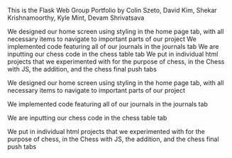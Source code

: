 This is the Flask Web Group Portfolio by Colin Szeto, David Kim, Shekar Krishnamoorthy, Kyle Mint, Devam Shrivatsava

We designed our home screen using styling in the home page tab, with all necessary items to navigate to important parts of our project
We implemented code featuring all of our journals in the journals tab
We are inputting our chess code in the chess table tab
We put in individual html projects that we experimented with for the purpose of chess, in the Chess with JS, the addition, and the chess final push tabs

We designed our home screen using styling in the home page tab, with all necessary items to navigate to important parts of our project

We implemented code featuring all of our journals in the journals tab

We are inputting our chess code in the chess table tab

We put in individual html projects that we experimented with for the purpose of chess, in the Chess with JS, the addition, and the chess final push tabs



